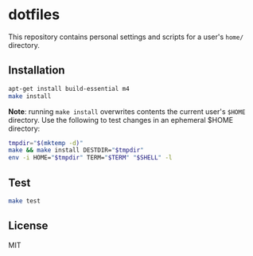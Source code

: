 # dotfiles

This repository contains personal settings and scripts for a user's `home/`
directory.

## Installation

```sh
apt-get install build-essential m4
make install
```

**Note**: running `make install` overwrites contents the current user's `$HOME`
directory. Use the following to test changes in an ephemeral $HOME directory:

```sh
tmpdir="$(mktemp -d)"
make && make install DESTDIR="$tmpdir"
env -i HOME="$tmpdir" TERM="$TERM" "$SHELL" -l
```

## Test

```sh
make test
```

## License

MIT
